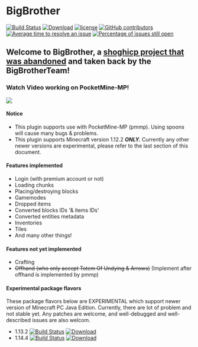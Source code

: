 BigBrother
=============
[![Build Status](https://travis-ci.org/BigBrotherTeam/BigBrother.svg?branch=master)](https://travis-ci.org/BigBrotherTeam/BigBrother)
[![Download](https://api.bintray.com/packages/bigbrotherteam/BigBrother/BigBrother/images/download.svg)](https://bintray.com/bigbrotherteam/BigBrother/BigBrother/_latestVersion)
[![license](https://img.shields.io/github/license/BigBrotherTeam/BigBrother.svg)](https://github.com/BigBrotherTeam/BigBrother/blob/master/LICENSE)
[![GitHub contributors](https://img.shields.io/github/contributors/BigBrotherTeam/BigBrother.svg)](https://github.com/BigBrotherTeam/BigBrother/graphs/contributors)
[![Average time to resolve an issue](http://isitmaintained.com/badge/resolution/BigBrotherTeam/BigBrother.svg)](http://isitmaintained.com/project/BigBrotherTeam/BigBrother "Average time to resolve an issue")
[![Percentage of issues still open](http://isitmaintained.com/badge/open/BigBrotherTeam/BigBrother.svg)](http://isitmaintained.com/project/BigBrotherTeam/BigBrother "Percentage of issues still open")

Welcome to BigBrother, a [shoghicp project that was abandoned](https://github.com/shoghicp/bigbrother) and taken back by the BigBrotherTeam!
-------------

### Watch Video working on PocketMine-MP!
[![](http://img.youtube.com/vi/4oaYIW8YuNg/0.jpg)](http://www.youtube.com/watch?v=4oaYIW8YuNg)

#### Notice
* This plugin supports use with PocketMine-MP (pmmp). Using spoons will cause many bugs & problems.
* This plugin supports Minecraft version 1.12.2 ***ONLY.***
  Currently any other newer versions are experimental, please refer to the last section of this document.

#### Features implemented
* Login (with premium account or not)
* Loading chunks
* Placing/destroying blocks
* Gamemodes
* Dropped items
* Converted blocks IDs '& items IDs'
* Converted entities metadata
* Inventories
* Tiles
* And many other things!

#### Features not yet implemented
* Crafting
* ~~Offhand (who only accept Totem Of Undying & Arrows)~~
(Implement after offhand is implemented by pmmp)

#### Experimental package flavors

These package flavors below are EXPERIMENTAL which support newer version of Minecraft PC Java Edition.
Currently, there are lot of problem and not stable yet.
Any patches are welcome, and well-debugged and well-described issues are also welcom.

* 1.13.2
[![Build Status](https://travis-ci.org/BigBrotherTeam/BigBrother.svg?branch=1.13.2)](https://travis-ci.org/BigBrotherTeam/BigBrother)
[![Download](https://api.bintray.com/packages/bigbrotherteam/BigBrother/BigBrother-1.13.2/images/download.svg)](https://bintray.com/bigbrotherteam/BigBrother/BigBrother-1.13.2/_latestVersion)
* 1.14.4
[![Build Status](https://travis-ci.org/BigBrotherTeam/BigBrother.svg?branch=1.14.4)](https://travis-ci.org/BigBrotherTeam/BigBrother)
[![Download](https://api.bintray.com/packages/bigbrotherteam/BigBrother/BigBrother-1.14.4/images/download.svg)](https://bintray.com/bigbrotherteam/BigBrother/BigBrother-1.14.4/_latestVersion)
